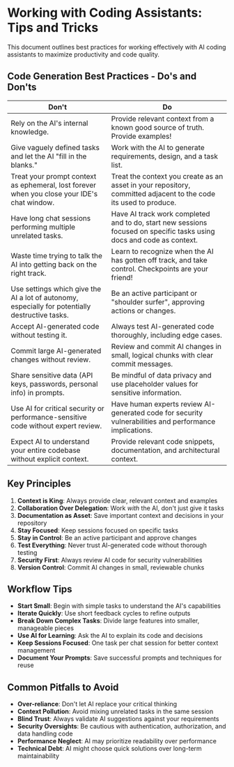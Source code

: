 # Working with Coding Assistants: Tips and Tricks

This document outlines best practices for working effectively with AI coding assistants to maximize productivity and code quality.

## Code Generation Best Practices - Do's and Don'ts

| Don't | Do |
|-------|-----|
| Rely on the AI's internal knowledge. | Provide relevant context from a known good source of truth. Provide examples! |
| Give vaguely defined tasks and let the AI "fill in the blanks." | Work with the AI to generate requirements, design, and a task list. |
| Treat your prompt context as ephemeral, lost forever when you close your IDE's chat window. | Treat the context you create as an asset in your repository, committed adjacent to the code its used to produce. |
| Have long chat sessions performing multiple unrelated tasks. | Have AI track work completed and to do, start new sessions focused on specific tasks using docs and code as context. |
| Waste time trying to talk the AI into getting back on the right track. | Learn to recognize when the AI has gotten off track, and take control. Checkpoints are your friend! |
| Use settings which give the AI a lot of autonomy, especially for potentially destructive tasks. | Be an active participant or "shoulder surfer", approving actions or changes. |
| Accept AI-generated code without testing it. | Always test AI-generated code thoroughly, including edge cases. |
| Commit large AI-generated changes without review. | Review and commit AI changes in small, logical chunks with clear commit messages. |
| Share sensitive data (API keys, passwords, personal info) in prompts. | Be mindful of data privacy and use placeholder values for sensitive information. |
| Use AI for critical security or performance-sensitive code without expert review. | Have human experts review AI-generated code for security vulnerabilities and performance implications. |
| Expect AI to understand your entire codebase without explicit context. | Provide relevant code snippets, documentation, and architectural context. |

## Key Principles

1. **Context is King**: Always provide clear, relevant context and examples
2. **Collaboration Over Delegation**: Work *with* the AI, don't just give it tasks
3. **Documentation as Asset**: Save important context and decisions in your repository
4. **Stay Focused**: Keep sessions focused on specific tasks
5. **Stay in Control**: Be an active participant and approve changes
6. **Test Everything**: Never trust AI-generated code without thorough testing
7. **Security First**: Always review AI code for security vulnerabilities
8. **Version Control**: Commit AI changes in small, reviewable chunks

## Workflow Tips

- **Start Small**: Begin with simple tasks to understand the AI's capabilities
- **Iterate Quickly**: Use short feedback cycles to refine outputs
- **Break Down Complex Tasks**: Divide large features into smaller, manageable pieces
- **Use AI for Learning**: Ask the AI to explain its code and decisions
- **Keep Sessions Focused**: One task per chat session for better context management
- **Document Your Prompts**: Save successful prompts and techniques for reuse

## Common Pitfalls to Avoid

- **Over-reliance**: Don't let AI replace your critical thinking
- **Context Pollution**: Avoid mixing unrelated tasks in the same session
- **Blind Trust**: Always validate AI suggestions against your requirements
- **Security Oversights**: Be cautious with authentication, authorization, and data handling code
- **Performance Neglect**: AI may prioritize readability over performance
- **Technical Debt**: AI might choose quick solutions over long-term maintainability
